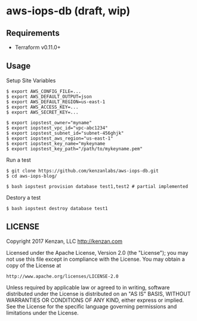 # aws-iops-db (draft, wip)

## Requirements

* Terraform v0.11.0+

## Usage

Setup Site Variables

```
$ export AWS_CONFIG_FILE=...
$ export AWS_DEFAULT_OUTPUT=json
$ export AWS_DEFAULT_REGION=us-east-1
$ export AWS_ACCESS_KEY=...
$ export AWS_SECRET_KEY=...

$ export iopstest_owner="myname"
$ export iopstest_vpc_id="vpc-abc1234"
$ export iopstest_subnet_id="subnet-456ghjk"
$ export iopstest_aws_region="us-east-1"
$ export iopstest_key_name="mykeyname
$ export iopstest_key_path="/path/to/mykeyname.pem"
```

Run a test

```
$ git clone https://github.com/kenzanlabs/aws-iops-db.git
$ cd aws-iops-blog/

$ bash iopstest provision database test1,test2 # partial implemented
```

Destory a test

```
$ bash iopstest destroy database test1
```

## LICENSE

Copyright 2017 Kenzan, LLC <http://kenzan.com>
 
Licensed under the Apache License, Version 2.0 (the "License");
you may not use this file except in compliance with the License.
You may obtain a copy of the License at
 
    http://www.apache.org/licenses/LICENSE-2.0
 
Unless required by applicable law or agreed to in writing, software
distributed under the License is distributed on an "AS IS" BASIS,
WITHOUT WARRANTIES OR CONDITIONS OF ANY KIND, either express or implied.
See the License for the specific language governing permissions and
limitations under the License.
